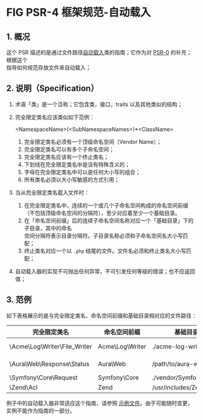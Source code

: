 ﻿  
# FIG PSR-4 框架规范-自动载入  
  
## 1. 概况  
  
这个 PSR 描述的是通过文件路径[自动载入][]类的指南；它作为对 [PSR-0][] 的补充；根据这个  
指导如何规范存放文件来自动载入；  
  
## 2. 说明（Specification）  
  
1. 术语「类」是一个泛称；它包含类，接口，traits 以及其他类似的结构；  
  
2. 完全限定类名应该类似如下范例：  
  
    \<NamespaceName>(\<SubNamespaceNames>)*\<ClassName>  
  
    1. 完全限定类名必须有一个顶级命名空间（Vendor Name）；  
    2. 完全限定类名可以有多个子命名空间；  
    3. 完全限定类名应该有一个终止类名；  
    4. 下划线在完全限定类名中是没有特殊含义的；  
    5. 字母在完全限定类名中可以是任何大小写的组合；  
    6. 所有类名必须以大小写敏感的方式引用；  
  
3. 当从完全限定类名载入文件时：  
  
    1. 在完全限定类名中，连续的一个或几个子命名空间构成的命名空间前缀（不包括顶级命名空间的分隔符），至少对应着至少一个基础目录。  
    2. 在「命名空间前缀」后的连续子命名空间名称对应一个「基础目录」下的子目录，其中的命名  
空间分隔符表示目录分隔符。子目录名称必须和子命名空间名大小写匹配；  
    3. 终止类名对应一个以 `.php` 结尾的文件。文件名必须和终止类名大小写匹配；  
  
4. 自动载入器的实现不可抛出任何异常，不可引发任何等级的错误；也不应返回值；  
  
## 3. 范例  
  
如下表格展示的是与完全限定类名、命名空间前缀和基础目录相对应的文件路径：  
  
| 完全限定类名 | 命名空间前缀 | 基础目录 | 实际的文件路径 |  
| --- | --- | --- | --- |  
| \Acme\Log\Writer\File\_Writer | Acme\Log\Writer | ./acme-log-writer/lib/ | ./acme-log-writer/lib/File_Writer.php |  
| \Aura\Web\Response\Status | Aura\Web | /path/to/aura-web/src/ | /path/to/aura-web/src/Response/Status.php |  
| \Symfony\Core\Request | Symfony\Core | ./vendor/Symfony/Core/ | ./vendor/Symfony/Core/Request.php |  
| \Zend\Acl | Zend | /usr/includes/Zend/ | /usr/includes/Zend/Acl.php |  
  
例子中的自动载入器非常适应这个指南，请参照 [示例文件][]。由于可能随时变更，实例不能作为指南的一部分。  
  
[自动载入]: http://php.net/autoload  
[PSR-0]: https://github.com/hfcorriez/fig-standards/tree/master/accepted/zh_CN/PSR-0.md  
[示例文件]: http://www.php-fig.org/psr/psr-4/PSR-4-autoloader-examples.md  

